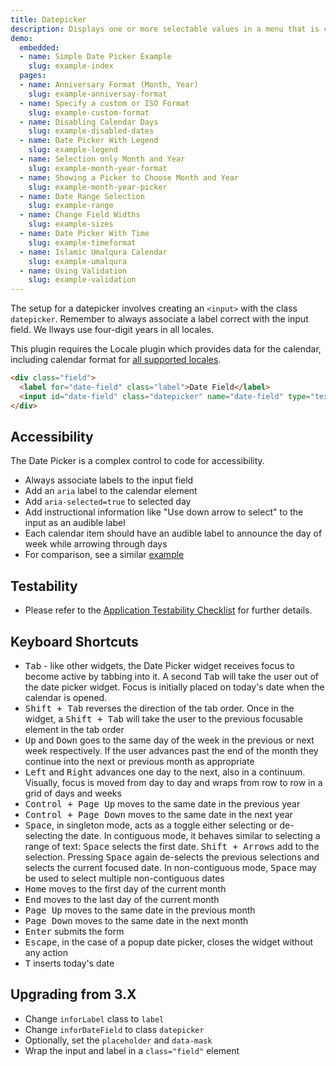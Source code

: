 ```yaml
---
title: Datepicker
description: Displays one or more selectable values in a menu that is collapsed by default. Best for allowing users to select date and time values from a predetermined calendar while ensuring appropriate value formatting.
demo:
  embedded:
  - name: Simple Date Picker Example
    slug: example-index
  pages:
  - name: Anniversary Format (Month, Year)
    slug: example-anniversay-format
  - name: Specify a custom or ISO Format
    slug: example-custom-format
  - name: Disabling Calendar Days
    slug: example-disabled-dates
  - name: Date Picker With Legend
    slug: example-legend
  - name: Selection only Month and Year
    slug: example-month-year-format
  - name: Showing a Picker to Choose Month and Year
    slug: example-month-year-picker
  - name: Date Range Selection
    slug: example-range
  - name: Change Field Widths
    slug: example-sizes
  - name: Date Picker With Time
    slug: example-timeformat
  - name: Islamic Umalqura Calendar
    slug: example-umalqura
  - name: Using Validation
    slug: example-validation
---
```


The setup for a datepicker involves creating an `<input>` with the class `datepicker`. Remember to always associate a label correct with the input field. We llways use four-digit years in all locales.

This plugin requires the Locale plugin which provides data for the calendar, including calendar format for [all supported locales](./locale).

```html
<div class="field">
  <label for="date-field" class="label">Date Field</label>
  <input id="date-field" class="datepicker" name="date-field" type="text">
</div>
```

## Accessibility

The Date Picker is a complex control to code for accessibility.

- Always associate labels to the input field
- Add an `aria` label to the calendar element
- Add `aria-selected=true` to selected day
- Add instructional information like "Use down arrow to select" to the input as an audible label
- Each calendar item should have an audible label to announce the day of week while arrowing through days
- For comparison, see a similar <a href="http://oaa-accessibility.org/example/15/" target="_blank">example</a>

## Testability

- Please refer to the [Application Testability Checklist](https://design.infor.com/resources/application-testability-checklist) for further details.

## Keyboard Shortcuts

- <kbd>Tab</kbd> - like other widgets, the Date Picker widget receives focus to become active by tabbing into it. A second <kbd>Tab</kbd> will take the user out of the date picker widget. Focus is initially placed on today's date when the calendar is opened.
- <kbd>Shift + Tab</kbd> reverses the direction of the tab order. Once in the widget, a <kbd>Shift + Tab</kbd> will take the user to the previous focusable element in the tab order
- <kbd>Up</kbd> and <kbd>Down</kbd> goes to the same day of the week in the previous or next week respectively. If the user advances past the end of the month they continue into the next or previous month as appropriate
- <kbd>Left</kbd> and <kbd>Right</kbd> advances one day to the next, also in a continuum. Visually, focus is moved from day to day and wraps from row to row in a grid of days and weeks
- <kbd>Control + Page Up</kbd> moves to the same date in the previous year
- <kbd>Control + Page Down</kbd> moves to the same date in the next year
- <kbd>Space</kbd>, in singleton mode, acts as a toggle either selecting or de-selecting the date. In contiguous mode, it behaves similar to selecting a range of text: <kbd>Space</kbd> selects the first date. <kbd>Shift + Arrows</kbd> add to the selection. Pressing <kbd>Space</kbd> again de-selects the previous selections and selects the current focused date. In non-contiguous mode, <kbd>Space</kbd> may be used to select multiple non-contiguous dates
- <kbd>Home</kbd> moves to the first day of the current month
- <kbd>End</kbd> moves to the last day of the current month
- <kbd>Page Up</kbd> moves to the same date in the previous month
- <kbd>Page Down</kbd> moves to the same date in the next month
- <kbd>Enter</kbd> submits the form
- <kbd>Escape</kbd>, in the case of a popup date picker, closes the widget without any action
- <kbd>T</kbd> inserts today's date

## Upgrading from 3.X

- Change `inforLabel` class to `label`
- Change `inforDateField` to class `datepicker`
- Optionally, set the `placeholder` and `data-mask`
- Wrap the input and label in a `class="field"` element
